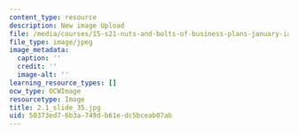 ```yaml
---
content_type: resource
description: New image Upload
file: /media/courses/15-s21-nuts-and-bolts-of-business-plans-january-iap-2014/50373ed76b3a749db61edc5bceab07ab_2.1_slide_35.jpg
file_type: image/jpeg
image_metadata:
  caption: ''
  credit: ''
  image-alt: ''
learning_resource_types: []
ocw_type: OCWImage
resourcetype: Image
title: 2.1_slide_35.jpg
uid: 50373ed7-6b3a-749d-b61e-dc5bceab07ab
---
```

